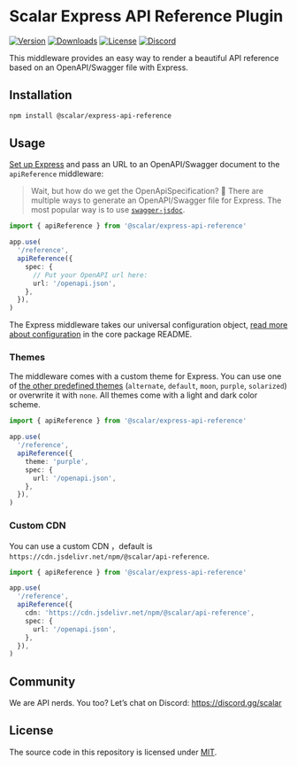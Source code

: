 # Scalar Express API Reference Plugin

[![Version](https://img.shields.io/npm/v/%40scalar/express-api-reference)](https://www.npmjs.com/package/@scalar/express-api-reference)
[![Downloads](https://img.shields.io/npm/dm/%40scalar/express-api-reference)](https://www.npmjs.com/package/@scalar/express-api-reference)
[![License](https://img.shields.io/npm/l/%40scalar%2Fexpress-api-reference)](https://www.npmjs.com/package/@scalar/express-api-reference)
[![Discord](https://img.shields.io/discord/1135330207960678410?style=flat&color=5865F2)](https://discord.gg/scalar)

This middleware provides an easy way to render a beautiful API reference based on an OpenAPI/Swagger file with Express.

## Installation

```bash
npm install @scalar/express-api-reference
```

## Usage

[Set up Express](https://expressjs.com/en/starter/hello-world.html) and pass an URL to an OpenAPI/Swagger document to the `apiReference` middleware:

> Wait, but how do we get the OpenApiSpecification? 🤔 There are multiple ways to generate an OpenAPI/Swagger file for Express. The most popular way is to use [`swagger-jsdoc`](https://github.com/Surnet/swagger-jsdoc).

```ts
import { apiReference } from '@scalar/express-api-reference'

app.use(
  '/reference',
  apiReference({
    spec: {
      // Put your OpenAPI url here:
      url: '/openapi.json',
    },
  }),
)
```

The Express middleware takes our universal configuration object, [read more about configuration](https://github.com/scalar/scalar/tree/main/packages/api-reference#props) in the core package README.

### Themes

The middleware comes with a custom theme for Express. You can use one of [the other predefined themes](https://github.com/scalar/scalar/blob/main/packages/themes/src/index.ts#L15) (`alternate`, `default`, `moon`, `purple`, `solarized`) or overwrite it with `none`. All themes come with a light and dark color scheme.

```ts
import { apiReference } from '@scalar/express-api-reference'

app.use(
  '/reference',
  apiReference({
    theme: 'purple',
    spec: {
      url: '/openapi.json',
    },
  }),
)
```

### Custom CDN

You can use a custom CDN ，default is `https://cdn.jsdelivr.net/npm/@scalar/api-reference`.

```ts
import { apiReference } from '@scalar/express-api-reference'

app.use(
  '/reference',
  apiReference({
    cdn: 'https://cdn.jsdelivr.net/npm/@scalar/api-reference',
    spec: {
      url: '/openapi.json',
    },
  }),
)
```

## Community

We are API nerds. You too? Let’s chat on Discord: <https://discord.gg/scalar>

## License

The source code in this repository is licensed under [MIT](https://github.com/scalar/scalar/blob/main/LICENSE).
